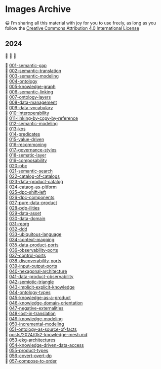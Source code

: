 # Images Archive
😀 I’m sharing all this material with joy for you to use freely, as long as you follow the [Creative Commons Attribution 4.0 International License](https://creativecommons.org/licenses/by/4.0/)

## 2024

🥇 🥈 🥉 

📌 [001-semantic-gap](posts/2024/001-semantic-gap.md)<br>
📌 [002-semantic-translation](posts/2024/002-semantic-translation.md)<br>
📌 [003-semantic-modeling](posts/2024/003-semantic-modeling.md)<br>
📌 [004-ontology](posts/2024/004-ontology.md)<br>
📌 [005-knowledge-graph](posts/2024/005-knowledge-graph.md)<br>
📌 [006-semantic-linking](posts/2024/006-semantic-linking.md)<br>
📌 [007-ontology-layers](posts/2024/007-ontology-layers.md)<br>
📌 [008-data-management](posts/2024/008-data-management.md)<br>
📌 [009-data-vocabulary](posts/2024/009-data-vocabulary.md)<br>
📌 [010-Interoperability](posts/2024/010-Interoperability.md)<br>
📌 [011-linking-by-copy-by-reference](posts/2024/011-linking-by-copy-by-reference.md)<br>
📌 [012-semantic-modeling](posts/2024/012-semantic-modeling.md)<br>
📌 [013-kos](posts/2024/013-kos.md)<br>
📌 [014-predicates](posts/2024/014-predicates.md)<br>
📌 [015-value-driven](posts/2024/015-value-driven.md)<br>
📌 [016-recommoning](posts/2024/016-recommoning.md)<br>
📌 [017-governance-styles](posts/2024/017-governance-styles.md)<br>
📌 [018-sematic-layer](posts/2024/018-sematic-layer.md)<br>
📌 [019-composability](posts/2024/019-composability.md)<br>
📌 [020-pbc](posts/2024/020-pbc.md)<br>
📌 [021-semantic-search](posts/2024/021-semantic-search.md)<br>
📌 [022-catalog-of-catalogs](posts/2024/022-catalog-of-catalogs.md)<br>
📌 [023-data-product-catalog](posts/2024/023-data-product-catalog.md)<br>
📌 [024-cataog-as-pltform](posts/2024/024-cataog-as-pltform.md)<br>
📌 [025-dpc-shift-left](posts/2024/025-dpc-shift-left.md)<br>
📌 [026-dpc-components](posts/2024/026-dpc-components.md)<br>
📌 [027-pure-data-product](posts/2024/027-pure-data-product.md)<br>
📌 [028-pdp-ilities](posts/2024/028-pdp-ilities.md)<br>
📌 [029-data-asset](posts/2024/029-data-asset.md)<br>
📌 [030-data-domain](posts/2024/030-data-domain.md)<br>
📌 [031-reorg](posts/2024/031-reorg.md)<br>
📌 [032-ddd](posts/2024/032-ddd.md)<br>
📌 [033-ubiquitous-language](posts/2024/033-ubiquitous-language.md)<br>
📌 [034-context-mapping](posts/2024/034-context-mapping.md)<br>
📌 [035-data-product-ports](posts/2024/035-data-product-ports.md)<br>
📌 [036-observability-ports](posts/2024/036-observability-ports.md)<br>
📌 [037-control-ports](posts/2024/037-control-ports.md)<br>
📌 [038-discoverability-ports](posts/2024/038-discoverability-ports.md)<br>
📌 [039-input-output-ports](posts/2024/039-input-output-ports.md)<br>
📌 [040-hexagonal-architecture](posts/2024/040-hexagonal-architecture.md)<br>
📌 [041-data-product-observability](posts/2024/041-data-product-observability.md)<br>
📌 [042-semiotic-triangle](posts/2024/042-semiotic-triangle.md)<br>
📌 [043-implicit-explicit-knowledge](posts/2024/043-implicit-explicit-knowledge.md)<br>
📌 [044-ontology-types](posts/2024/044-ontology-types.md)<br>
📌 [045-knowledge-as-a-product](posts/2024/045-knowledge-as-a-product.md)<br>
📌 [046-knowledge-domain-orientation](posts/2024/046-knowledge-domain-orientation.md)<br>
📌 [047-negative-externalities](posts/2024/047-negative-externalities.md)<br>
📌 [048-lost-in-translation](posts/2024/048-lost-in-translation.md)<br>
📌 [049-knowledge-modeling](posts/2024/049-knowledge-modeling.md)<br>
📌 [050-incremental-modeling](posts/2024/050-incremental-modeling.md)<br>
📌 [051-ontology-as-source-of-facts](posts/2024/051-ontology-as-source-of-facts.md)<br>
📌 [posts/2024/052-knowledge-mesh.md](posts/2024/posts/2024/052-knowledge-mesh.md)<br>
📌 [053-ekg-architectures](posts/2024/053-ekg-architectures.md)<br>
📌 [054-knowledge-driven-data-access](posts/2024/054-knowledge-driven-data-access.md)<br>
📌 [055-product-types](posts/2024/055-product-types.md)<br>
📌 [056-covert-overt-dp](posts/2024/056-covert-overt-dp.md)<br>
📌 [057-compose-to-order](posts/2024/057-compose-to-order.md)<br>
